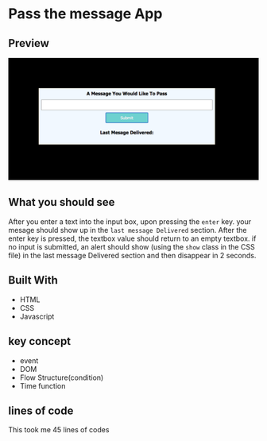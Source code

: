 # Pass the message App

## Preview 

![Project image](../pass-the-message/img/Screen%20Shot%202022-12-23%20at%204.00.58%20AM.png)

## What you should see

After you enter a text into the input box, upon pressing the `enter` key. your mesage should show up in the `last message Delivered` section.
After the enter key is pressed, the textbox value should return to an empty textbox.
if no input is submitted, an alert should show (using the `show` class in the CSS file) in the last message Delivered section  and then disappear in 2 seconds.

## Built With

- HTML
- CSS
- Javascript

## key concept

- event
- DOM 
- Flow Structure(condition)
- Time function

## lines of code

This took me 45 lines of codes